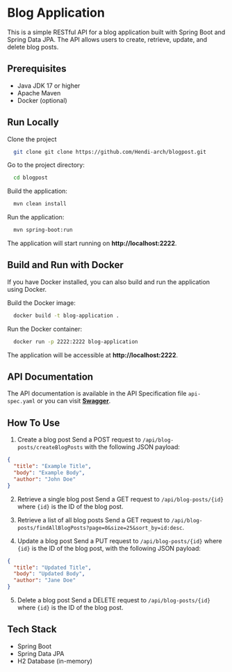 
# Blog Application
This is a simple RESTful API for a blog application built with Spring Boot and Spring Data JPA. The API allows users to create, retrieve, update, and delete blog posts.

## Prerequisites
- Java JDK 17 or higher
- Apache Maven
- Docker (optional)

## Run Locally
Clone the project

```bash
  git clone git clone https://github.com/Hendi-arch/blogpost.git
```

Go to the project directory:

```bash
  cd blogpost
```

Build the application:

```bash
  mvn clean install
```

Run the application:

```bash
  mvn spring-boot:run
```

The application will start running on **http://localhost:2222**.

## Build and Run with Docker
If you have Docker installed, you can also build and run the application using Docker.

Build the Docker image:

```bash
  docker build -t blog-application .
```

Run the Docker container:

```bash
  docker run -p 2222:2222 blog-application
```

The application will be accessible at **http://localhost:2222**.

## API Documentation
The API documentation is available in the API Specification file `api-spec.yaml` or you can visit **[Swagger](https://app.swaggerhub.com/apis/HENDINOF22/blog-api/1.1.0)**.

## How To Use
1. Create a blog post
Send a POST request to `/api/blog-posts/createBlogPosts` with the following JSON payload:
```json
{
  "title": "Example Title",
  "body": "Example Body",
  "author": "John Doe"
}
```

2. Retrieve a single blog post
Send a GET request to `/api/blog-posts/{id}` where `{id}` is the ID of the blog post.

3. Retrieve a list of all blog posts
Send a GET request to `/api/blog-posts/findAllBlogPosts?page=0&size=25&sort_by=id:desc`.

4. Update a blog post
Send a PUT request to `/api/blog-posts/{id}` where `{id}` is the ID of the blog post, with the following JSON payload:
```json
{
  "title": "Updated Title",
  "body": "Updated Body",
  "author": "Jane Doe"
}
```

5. Delete a blog post
Send a DELETE request to `/api/blog-posts/{id}` where `{id}` is the ID of the blog post.

## Tech Stack
- Spring Boot
- Spring Data JPA
- H2 Database (in-memory)
